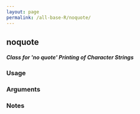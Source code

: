 ```yaml
---
layout: page
permalink: /all-base-R/noquote/
---
```


## __noquote__

#### _Class for 'no quote' Printing of Character Strings_

### Usage

### Arguments

### Notes
